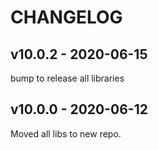 # CHANGELOG

## v10.0.2 - 2020-06-15

bump to release all libraries

## v10.0.0 - 2020-06-12

Moved all libs to new repo.